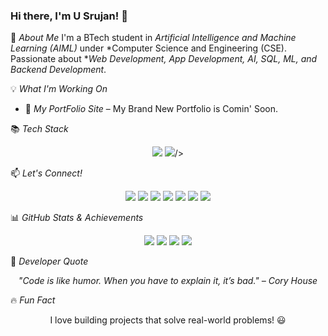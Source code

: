 ### Hi there, I'm U Srujan! 👋

🚀 *About Me*
I'm a BTech student in *Artificial Intelligence and Machine Learning (AIML)* under *Computer Science and Engineering (CSE). Passionate about **Web Development, App Development, AI, SQL, ML, and Backend Development*.

💡 *What I'm Working On*
- 🔢 *My PortFolio Site* – My Brand New Portfolio is Comin' Soon.


📚 *Tech Stack*
<p align="center">
  <img src="https://img.shields.io/badge/HTML-E34F26?style=for-the-badge&logo=html5&logoColor=white" />
  <img src="https://img.shields.io/badge/CSS-1572B6?style=for-the-badge&logo=css3&logoColor=white" />/>
</p>

📫 *Let's Connect!*
<p align="center">
  <a href="https://github.com/USrujan27"><img src="https://img.shields.io/badge/GitHub-181717?style=for-the-badge&logo=github&logoColor=white" /></a>
  <a href="https://www.linkedin.com/in/SrujanU/"><img src="https://img.shields.io/badge/LinkedIn-0077B5?style=for-the-badge&logo=linkedin&logoColor=white" /></a>
  <a href="mailto:srujanuppalapu27@gmail.com"><img src="https://img.shields.io/badge/Email-D14836?style=for-the-badge&logo=gmail&logoColor=white" /></a>
  <a href="https://www.instagram.com/_srujan_27_/"><img src="https://img.shields.io/badge/Instagram-E4405F?style=for-the-badge&logo=instagram&logoColor=white" /></a>
  <a href="https://www.reddit.com/user/crystal2627/"><img src="https://img.shields.io/badge/Reddit-FF4500?style=for-the-badge&logo=reddit&logoColor=white" /></a>
  <a href="https://x.com/"><img src="https://img.shields.io/badge/X-000000?style=for-the-badge&logo=x&logoColor=white" /></a>
  <a href="https://orcid.org/0009-0003-6123-2657"><img src="https://img.shields.io/badge/ORCID-A6CE39?style=for-the-badge&logo=orcid&logoColor=white" /></a>
</p>

📊 *GitHub Stats & Achievements*
<p align="center">
  <img src="https://github-readme-stats.vercel.app/api?username=USrujan27&show_icons=true&theme=radical" />
  <img src="https://github-readme-streak-stats.herokuapp.com/?user=USrujan27&theme=radical" />
  <img src="https://github-profile-trophy.vercel.app/?username=USrujan27&theme=radical" />
  <img src="https://github-readme-stats.vercel.app/api/top-langs/?username=USrujan27&layout=compact&theme=radical" />
</p>


💬 *Developer Quote*
<p align="center"><i>"Code is like humor. When you have to explain it, it’s bad." – Cory House</i></p>

🔥 *Fun Fact*
<p align="center">I love building projects that solve real-world problems! 😃</p>
